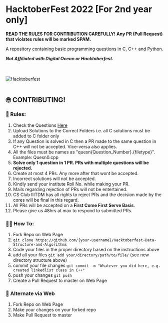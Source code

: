 # HacktoberFest 2022 [For 2nd year only]
**READ THE RULES FOR CONTRIBUTION CAREFULLY! Any PR (Pull Request) that violates rules will be marked SPAM.**

A repository containing basic programming questions in C, C++ and Python.

***Not Affiliated with Digital Ocean or Hacktoberfest.***

<br/><br/>
<picture>
  <source media="(prefers-color-scheme: dark)" srcset="logo-hacktoberfest-dark.png">
  <source media="(prefers-color-scheme: light)" srcset="logo-hacktoberfest-light.png">
  <img alt="Hacktoberfest">
</picture>
<br/><br/>

## :nerd_face: CONTRIBUTING!

### :100: Rules:
1. Check the Questions [Here](QUESTIONS.md)
2. Upload Solutions to the Correct Folders i.e. all C solutions must be added to C folder only
3. If any Question is solved in C then a PR made to the same question in C++ will not be accepted. Vice-versa also applies.
4. All the files must be names as "quesn{Question_Number}.{filetype}". Example: Quesn0.cpp
5. **Solve only 1 question in 1 PR. PRs with multiple questions will be rejected.**
6. Create at most 4 PRs. Any more after that wont be accepted.
7. Incorrect solutions will not be accepted.
8. Kindly send your institute Roll No. while making your PR.
9. Mails regarding rejection of PRs will not be entertained.
10. CS Club IIITDM has all rights to reject PRs and the decision made by the cores will be final in this regard.
11. All PRs will be accepted on a **First Come First Serve Basis**. 
12. Please give us 48hrs at max to respond to submitted PRs. 


### :man_shrugging: How To:

1. Fork Repo on Web Page
2. `git clone https://github.com/{your-username}/Hacktoberfest-Data-Structure-and-Algorithms`
3. Code your files in the proper directory based on the instructions above
4. add all your files `git add your/directory/path/to/file/` (see new directory structure above)
5. commit your file changes `git commit -m "Whatever you did here, e.g. created linkedlist class in C++"`
6. push your changes `git push`
7. Create a Pull Request to master on Web Page

### :ghost: Alternate via Web

1. Fork Repo on Web Page
2. Make your changes on your forked repo
3. Make Pull Request to master
